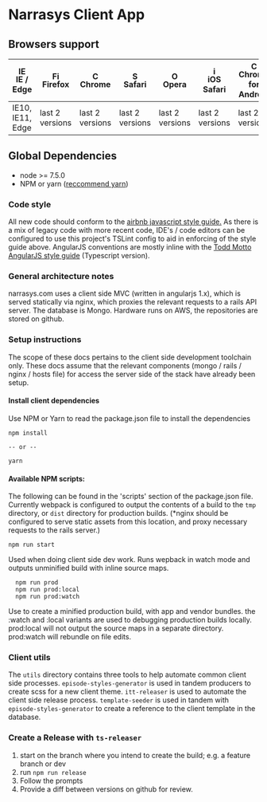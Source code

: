 
# Narrasys Client App

## Browsers support

| [<img src="https://raw.githubusercontent.com/godban/browsers-support-badges/master/src/images/edge.png" alt="IE / Edge" width="16px" height="16px" />](http://godban.github.io/browsers-support-badges/)</br>IE / Edge | [<img src="https://raw.githubusercontent.com/godban/browsers-support-badges/master/src/images/firefox.png" alt="Firefox" width="16px" height="16px" />](http://godban.github.io/browsers-support-badges/)</br>Firefox | [<img src="https://raw.githubusercontent.com/godban/browsers-support-badges/master/src/images/chrome.png" alt="Chrome" width="16px" height="16px" />](http://godban.github.io/browsers-support-badges/)</br>Chrome | [<img src="https://raw.githubusercontent.com/godban/browsers-support-badges/master/src/images/safari.png" alt="Safari" width="16px" height="16px" />](http://godban.github.io/browsers-support-badges/)</br>Safari | [<img src="https://raw.githubusercontent.com/godban/browsers-support-badges/master/src/images/opera.png" alt="Opera" width="16px" height="16px" />](http://godban.github.io/browsers-support-badges/)</br>Opera | [<img src="https://raw.githubusercontent.com/godban/browsers-support-badges/master/src/images/safari-ios.png" alt="iOS Safari" width="16px" height="16px" />](http://godban.github.io/browsers-support-badges/)</br>iOS Safari | [<img src="https://raw.githubusercontent.com/godban/browsers-support-badges/master/src/images/chrome-android.png" alt="Chrome for Android" width="16px" height="16px" />](http://godban.github.io/browsers-support-badges/)</br>Chrome for Android |
| --------- | --------- | --------- | --------- | --------- | --------- | --------- |
| IE10, IE11, Edge| last 2 versions| last 2 versions| last 2 versions| last 2 versions| last 2 versions| last 2 versions

## Global Dependencies

- node >= 7.5.0
- NPM or yarn ([reccommend yarn](https://yarnpkg.com/en/docs/install#alternatives-tab))

### Code style

All new code should conform to the [airbnb javascript style guide.](https://github.com/airbnb/javascript)
As there is a mix of legacy code with more recent code, IDE's / code editors can be configured to use this project's
TSLint config to aid in enforcing of the style guide above.
AngularJS conventions are mostly inline with the [Todd Motto AngularJS style guide](https://github.com/toddmotto/angularjs-styleguide/tree/master/typescript) (Typescript version).

### General architecture notes

narrasys.com uses a client side MVC (written in angularjs 1.x), which is served statically via nginx, which proxies
the relevant requests to a rails API server. The database is Mongo. Hardware runs on AWS, the repositories are stored on github.


### Setup instructions

The scope of these docs pertains to the client side development toolchain only.
These docs assume that the relevant components (mongo / rails / nginx / hosts file) for 
access the server side of the stack have already been setup.

#### Install client dependencies

Use NPM or Yarn to read the package.json file to install the dependencies

    npm install
    
    -- or --
    
    yarn
    
#### Available NPM scripts:

The following can be found in the 'scripts' section of the package.json file.
Currently webpack is configured to output the contents of a build to the <code>tmp</code>
directory, or <code>dist</code> directory for production builds. (*nginx should be configured to serve static assets from this location, and proxy 
necessary requests to the rails server.)
    
    npm run start

Used when doing client side dev work. Runs wepback in watch mode and outputs unminified build with inline source maps.
 
      npm run prod
      npm run prod:local
      npm run prod:watch
      
      
Use to create a minified production build, with app and vendor bundles. the :watch and :local
variants are used to debugging production builds locally. prod:local will not output the
source maps in a separate directory. prod:watch will rebundle on file edits.
 
### Client utils
 
 The <code>utils</code> directory contains three tools to help automate common
 client side processes. <code>episode-styles-generator</code> is used in tandem
 producers to create scss for a new client theme. <code>itt-releaser</code> is used
 to automate the client side release process. <code>template-seeder</code> is used
 in tandem with <code>episode-styles-generator</code> to create a reference to the 
 client template in the database. 
    
    
### Create a Release with <code>ts-releaser</code>

1. start on the branch where you intend to create the build; e.g. a feature branch or dev
2. run <code>npm run release</code>
3. Follow the prompts 
4. Provide a diff between versions on github for review.
